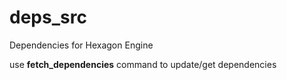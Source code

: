 # deps_src

Dependencies for Hexagon Engine

use **fetch_dependencies** command to update/get dependencies
